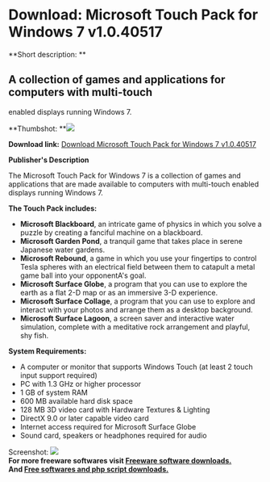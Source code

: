 # Download: Microsoft Touch Pack for Windows 7 v1.0.40517

**Short description: **

## A collection of games and applications for computers with multi-touch
enabled displays running Windows 7.

  
**Thumbshot: **![](http://www.freewarefiles.com/screenshot/nopic.gif)   
  
**Download link:** [Download Microsoft Touch Pack for Windows 7 v1.0.40517](http://freesoftwares.boysofts.com/Microsoft-Touch-Pack-for-Windows-7_program_56802.html)  
  

**Publisher's Description**  
  

The Microsoft Touch Pack for Windows 7 is a collection of games and
applications that are made available to computers with multi-touch enabled
displays running Windows 7.

**The Touch Pack includes:**

  * **Microsoft Blackboard**, an intricate game of physics in which you solve a puzzle by creating a fanciful machine on a blackboard. 
  * **Microsoft Garden Pond**, a tranquil game that takes place in serene Japanese water gardens. 
  * **Microsoft Rebound**, a game in which you use your fingertips to control Tesla spheres with an electrical field between them to catapult a metal game ball into your opponentA's goal. 
  * **Microsoft Surface Globe**, a program that you can use to explore the earth as a flat 2-D map or as an immersive 3-D experience. 
  * **Microsoft Surface Collage**, a program that you can use to explore and interact with your photos and arrange them as a desktop background. 
  * **Microsoft Surface Lagoon**, a screen saver and interactive water simulation, complete with a meditative rock arrangement and playful, shy fish. 

**System Requirements:**

  * A computer or monitor that supports Windows Touch (at least 2 touch input support required) 
  * PC with 1.3 GHz or higher processor 
  * 1 GB of system RAM 
  * 600 MB available hard disk space 
  * 128 MB 3D video card with Hardware Textures & Lighting 
  * DirectX 9.0 or later capable video card 
  * Internet access required for Microsoft Surface Globe 
  * Sound card, speakers or headphones required for audio 

  
  
Screenshot: ![](http://www.freewarefiles.com/screenshot/nopic.gif)  
**For more freeware softwares visit [Freeware software downloads.](http://freesoftwares.boysofts.com/)**   
**And [Free softwares and php script downloads.](http://www.boysofts.com/)**

